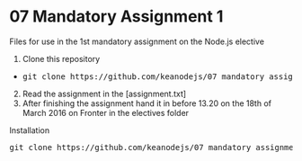 # 07 Mandatory Assignment 1
Files for use in the 1st mandatory assignment on the Node.js elective 

1. Clone this repository
  * <pre>git clone https://github.com/keanodejs/07_mandatory_assignment_1.git</pre>
2. Read the assignment in the [assignment.txt]
3. After finishing the assignment hand it in before 13.20 on the 18th of March 2016 on Fronter in the electives folder


Installation
<pre>git clone https://github.com/keanodejs/07_mandatory_assignment_1.git</pre>



